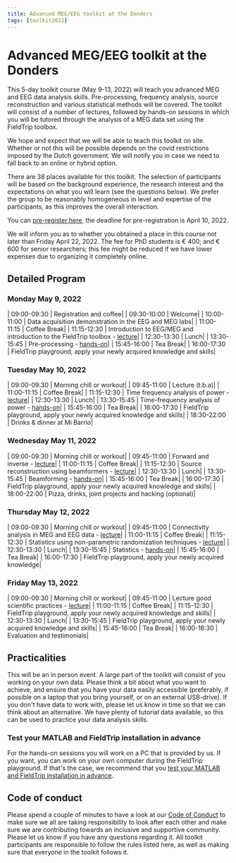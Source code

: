 ```yaml
---
title: Advanced MEG/EEG toolkit at the Donders
tags: [toolkit2022]
---
```


# Advanced MEG/EEG toolkit at the Donders

This 5-day toolkit course (May 9-13, 2022) will teach you advanced MEG and EEG data analysis skills. Pre-processing, frequency analysis, source reconstruction and various statistical methods will be covered. The toolkit will consist of a number of lectures, followed by hands-on sessions in which you will be tutored through the analysis of a MEG data set using the FieldTrip toolbox.

We hope and expect that we will be able to teach this toolkit on site. Whether or not this will be possible depends on the covid restrictions imposed by the Dutch government. We will notify you in case we need to fall back to an online or hybrid option.

There are 38 places available for this toolkit. The selection of participants will be based on the background experience, the research interest and the expectations on what you will learn (see the questions below). We prefer the group to be reasonably homogeneous in level and expertise of the participants, as this improves the overall interaction.

You can [pre-register here](https://www.ru.nl/donders/agenda/donders-tool-kits/vm-tool-kits/donders-meg-eeg-toolkit/), the deadline for pre-registration is April 10, 2022.

We will inform you as to whether you obtained a place in this course not later than Friday April 22, 2022. The fee for PhD students is € 400; and € 600 for senior researchers; this  fee might be reduced if we have lower expenses due to organizing it completely online.

## Detailed Program

### Monday May 9, 2022

| 09:00-09:30 | Registration and coffee|
| 09:30-10:00 | Welcome|
| 10:00-11:00 | Data acquisition demonstration in the EEG and MEG labs|
| 11:00-11:15 | Coffee Break|
| 11:15-12:30 | Introduction to EEG/MEG and introduction to the FieldTrip toolbox - [lecture](/assets/pdf/workshop/toolkit2022/introduction.pdf)|
| 12:30-13:30 | Lunch|
| 13:30-15:45 | Pre-processing - [hands-on](/tutorial/eventrelatedaveraging)|
| 15:45-16:00 | Tea Break|
| 16:00-17:30 | FieldTrip playground, apply your newly acquired knowledge and skills|



### Tuesday May 10, 2022

| 09:00-09:30 | Morning chill or workout|
| 09:45-11:00 | Lecture (t.b.a)|
| 11:00-11:15 | Coffee Break|
| 11:15-12:30 | Time frequency analysis of power - [lecture](/assets/pdf/workshop/toolkit2022/frequency.pdf)|
| 12:30-13:30 | Lunch|
| 13:30-15:45 | Time-frequency analysis of power - [hands-on](/tutorial/timefrequencyanalysis)|
| 15:45-16:00 | Tea Break|
| 16:00-17:30 | FieldTrip playground, apply your newly acquired knowledge and skills|
| 18:30-22:00 | Drinks & dinner at Mi Barrio|



### Wednesday May 11, 2022

| 09:00-09:30 | Morning chill or workout|
| 09:45-11:00 | Forward and inverse - [lecture](/assets/pdf/workshop/toolkit2022/forward_inverse.pdf)|
| 11:00-11:15 | Coffee Break|
| 11:15-12:30 | Source reconstruction using beamformers - [lecture](/assets/pdf/workshop/toolkit2022/beamforming.pdf)|
| 12:30-13:30 | Lunch|
| 13:30-15:45 | Beamforming - [hands-on](/tutorial/beamformer)|
| 15:45-16:00 | Tea Break|
| 16:00-17:30 | FieldTrip playground, apply your newly acquired knowledge and skills|
| 18:00-22:00 | Pizza, drinks, joint projects and hacking (optional)|



### Thursday May 12, 2022

| 09:00-09:30 | Morning chill or workout|
| 09:45-11:00 | Connectivity analysis in MEG and EEG data - [lecture](/assets/pdf/workshop/toolkit2022/connectivity.pdf)|
| 11:00-11:15 | Coffee Break|
| 11:15-12:30 | Statistics using non-parametric randomization techniques - [lecture](/assets/pdf/workshop/toolkit2022/statistics.pdf)|
| 12:30-13:30 | Lunch|
| 13:30-15:45 | Statistics - [hands-on](/tutorial/cluster_permutation_timelock)|
| 15:45-16:00 | Tea Break|
| 16:00-17:30 | FieldTrip playground, apply your newly acquired knowledge|



### Friday May 13, 2022

| 09:00-09:30 | Morning chill or workout|
| 09:45-11:00 | Lecture good scientific practices - [lecture](/assets/pdf/workshop/toolkit2022/openscience.pdf)|
| 11:00-11:15 | Coffee Break|
| 11:15-12:30 | FieldTrip playground, apply your newly acquired knowledge and skills|
| 12:30-13:30 | Lunch|
| 13:30-15:45 | FieldTrip playground, apply your newly acquired knowledge and skills|
| 15:45-16:00 | Tea Break|
| 16:00-16:30 | Evaluation and testimonials|

## Practicalities

This will be an in person event. A large part of the toolkit will consist of you working on your own data. Please think a bit about what you want to achieve, and ensure that you have your data easily accessible (preferably, if possible on a laptop that you bring yourself, or on an external USB-drive). If you don't have data to work with, please let us know in time so that we can think about an alternative. We have plenty of tutorial data available, so this can be used to practice your data analysis skills.

### Test your MATLAB and FieldTrip installation in advance

For the hands-on sessions you will work on a PC that is provided by us. If you want, you can work on your own computer during the FieldTrip playground. If that's the case, we recommend that you [test your MATLAB and FieldTrip installation in advance](/workshop/toolkit2022/test_installation).

## Code of conduct

Please spend a couple of minutes to have a look at our [Code of Conduct](/workshop/toolkit2022/code_of_conduct) to make sure we all are taking responsibility to look after each other and make sure we are contributing towards an inclusive and supportive community. Please let us know if you have any questions regarding it. All toolkit participants are responsible to follow the rules listed here, as well as making sure that everyone in the toolkit follows it.
